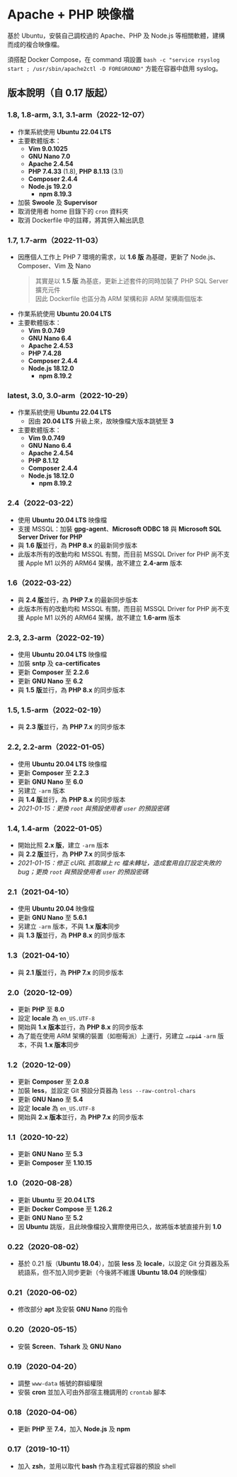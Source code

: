 # Apache + PHP 映像檔

基於 Ubuntu，安裝自己調校過的 Apache、PHP 及 Node.js 等相關軟體，建構而成的複合映像檔。

須搭配 Docker Compose，在 command 項設置 `bash -c "service rsyslog start ; /usr/sbin/apache2ctl -D FOREGROUND"` 方能在容器中啟用 syslog。

## 版本說明（自 0.17 版起）

### 1.8, 1.8-arm, 3.1, 3.1-arm（2022-12-07）

* 作業系統使用 **Ubuntu 22.04 LTS**
* 主要軟體版本：
  * **Vim 9.0.1025**
  * **GNU Nano 7.0**
  * **Apache 2.4.54**
  * **PHP 7.4.33** (1.8), **PHP 8.1.13** (3.1)
  * **Composer 2.4.4**
  * **Node.js 19.2.0**
    * **npm 8.19.3**
* 加裝 **Swoole** 及 **Supervisor**
* 取消使用者 home 目錄下的 `cron` 資料夾
* 取消 Dockerfile 中的註釋，將其併入輸出訊息

### 1.7, 1.7-arm（2022-11-03）

* 因應個人工作上 PHP 7 環境的需求，以 **1.6 版** 為基礎，更新了 Node.js、Composer、Vim 及 Nano
  > 其實是以 **1.5 版** 為基底，更新上述套件的同時加裝了 PHP SQL Server 擴充元件  
  > 因此 Dockerfile 也區分為 ARM 架構和非 ARM 架構兩個版本
* 作業系統使用 **Ubuntu 20.04 LTS**
* 主要軟體版本：
  * **Vim 9.0.749**
  * **GNU Nano 6.4**
  * **Apache 2.4.53**
  * **PHP 7.4.28**
  * **Composer 2.4.4**
  * **Node.js 18.12.0**
    * **npm 8.19.2**

### latest, 3.0, 3.0-arm（2022-10-29）

* 作業系統使用 **Ubuntu 22.04 LTS**
  * 因由 **20.04 LTS** 升級上來，故映像檔大版本跳號至 **3**
* 主要軟體版本：
  * **Vim 9.0.749**
  * **GNU Nano 6.4**
  * **Apache 2.4.54**
  * **PHP 8.1.12**
  * **Composer 2.4.4**
  * **Node.js 18.12.0**
    * **npm 8.19.2**

### 2.4（2022-03-22）

* 使用 **Ubuntu 20.04 LTS** 映像檔
* 支援 MSSQL：加裝 **gpg-agent**、**Microsoft ODBC 18** 與 **Microsoft SQL Server Driver for PHP**
* 與 **1.6 版**並行，為 **PHP 8.x** 的最新同步版本
* 此版本所有的改動均和 MSSQL 有關，而目前 MSSQL Driver for PHP 尚不支援 Apple M1 以外的 ARM64 架構，故不建立 **2.4-arm** 版本

### 1.6（2022-03-22）

* 與 **2.4 版**並行，為 **PHP 7.x** 的最新同步版本
* 此版本所有的改動均和 MSSQL 有關，而目前 MSSQL Driver for PHP 尚不支援 Apple M1 以外的 ARM64 架構，故不建立 **1.6-arm** 版本

### 2.3, 2.3-arm（2022-02-19）

* 使用 **Ubuntu 20.04 LTS** 映像檔
* 加裝 **sntp** 及 **ca-certificates**
* 更新 **Composer** 至 **2.2.6**
* 更新 **GNU Nano** 至 **6.2**
* 與 **1.5 版**並行，為 **PHP 8.x** 的同步版本

### 1.5, 1.5-arm（2022-02-19）

* 與 **2.3 版**並行，為 **PHP 7.x** 的同步版本

### 2.2, 2.2-arm（2022-01-05）

* 使用 **Ubuntu 20.04 LTS** 映像檔
* 更新 **Composer** 至 **2.2.3**
* 更新 **GNU Nano** 至 **6.0**
* 另建立 `-arm` 版本
* 與 **1.4 版**並行，為 **PHP 8.x** 的同步版本
* *2021-01-15：更換 `root` 與預設使用者 `user` 的預設密碼*

### 1.4, 1.4-arm（2022-01-05）

* 開始比照 **2.x 版**，建立 `-arm` 版本
* 與 **2.2 版**並行，為 **PHP 7.x** 的同步版本
* *2021-01-15：修正 cURL 抓取線上 rc 檔未轉址，造成套用自訂設定失敗的 bug；更換 `root` 與預設使用者 `user` 的預設密碼*

### 2.1（2021-04-10）

* 使用 **Ubuntu 20.04** 映像檔
* 更新 **GNU Nano** 至 **5.6.1**
* 另建立 `-arm` 版本，不與 **1.x 版本**同步
* 與 **1.3 版**並行，為 **PHP 8.x** 的同步版本

### 1.3（2021-04-10）

* 與 **2.1 版**並行，為 **PHP 7.x** 的同步版本

### 2.0（2020-12-09）

* 更新 **PHP** 至 **8.0**
* 設定 **locale** 為 `en_US.UTF-8`
* 開始與 **1.x 版本**並行，為 **PHP 8.x** 的同步版本
* 為了能在使用 ARM 架構的裝置（如樹莓派）上運行，另建立 ~~`-rpi4`~~ `-arm` 版本，不與 **1.x 版本**同步

### 1.2（2020-12-09）

* 更新 **Composer** 至 **2.0.8**
* 加裝 **less**，並設定 Git 預設分頁器為 `less --raw-control-chars`
* 更新 **GNU Nano** 至 **5.4**
* 設定 **locale** 為 `en_US.UTF-8`
* 開始與 **2.x 版本**並行，為 **PHP 7.x** 的同步版本

### 1.1（2020-10-22）

* 更新 **GNU Nano** 至 **5.3**
* 更新 **Composer** 至 **1.10.15**

### 1.0（2020-08-28）

* 更新 **Ubuntu** 至 **20.04 LTS**
* 更新 **Docker Compose** 至 **1.26.2**
* 更新 **GNU Nano** 至 **5.2**
* 因 **Ubuntu** 跳版，且此映像檔投入實際使用已久，故將版本號直接升到 **1.0**

### 0.22（2020-08-02）

* 基於 0.21 版（**Ubuntu 18.04**），加裝 **less** 及 **locale**，以設定 Git 分頁器及系統語系，但不加入同步更新（今後將不維護 **Ubuntu 18.04** 的映像檔）

### 0.21（2020-06-02）

* 修改部分 **apt** 及安裝 **GNU Nano** 的指令

### 0.20（2020-05-15）

* 安裝 **Screen**、**Tshark** 及 **GNU Nano**

### 0.19（2020-04-20）

* 調整 `www-data` 帳號的群組權限
* 安裝 **cron** 並加入可由外部宿主機調用的 `crontab` 腳本

### 0.18（2020-04-06）

* 更新 **PHP** 至 **7.4**，加入 **Node.js** 及 **npm**

### 0.17（2019-10-11）

* 加入 **zsh**，並用以取代 **bash** 作為主程式容器的預設 shell
